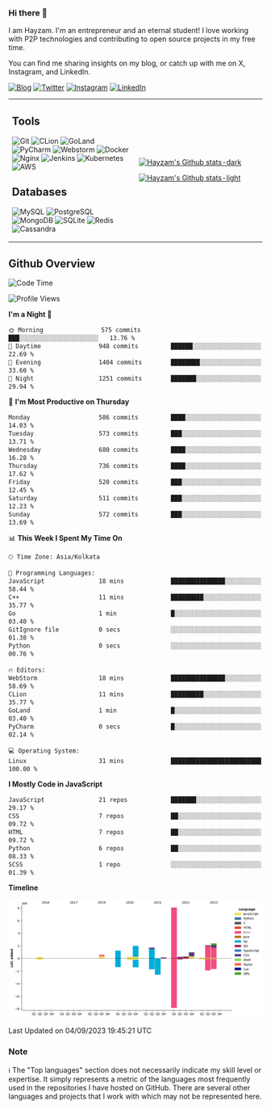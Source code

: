 ### Hi there 👋

I am Hayzam. I'm an entrepreneur and an eternal student! I love working with P2P technologies and contributing to open source projects in my free time.

You can find me sharing insights on my blog, or catch up with me on X, Instagram, and LinkedIn.

[![Blog](https://img.shields.io/badge/Blog-%2312100E.svg?&style=for-the-badge&logo=medium&logoColor=white)](https://hayzam.com)
[![Twitter](https://img.shields.io/badge/Twitter-%231DA1F2.svg?&style=for-the-badge&logo=X&logoColor=white)](https://twitter.com/hayzam_js)
[![Instagram](https://img.shields.io/badge/Instagram-%23E4405F.svg?&style=for-the-badge&logo=instagram&logoColor=white)](https://instagram.com/hayzam.ts)
[![LinkedIn](https://img.shields.io/badge/LinkedIn-%230077B5.svg?&style=for-the-badge&logo=linkedin&logoColor=white)](https://www.linkedin.com/in/hayzam-s-2b9b95139/)

<table width="100%">
<tr>
<td width="50%">

## Tools

![Git](https://img.shields.io/badge/-Git-000000?style=flat&logo=git)
![CLion](https://img.shields.io/badge/-CLion-000000?style=flat&logo=CLion)
![GoLand](https://img.shields.io/badge/-GoLand-000000?style=flat&logo=Goland)
![PyCharm](https://img.shields.io/badge/-PyCharm-000000?style=flat&logo=PyCharm)
![Webstorm](https://img.shields.io/badge/-WebStorm-000000?style=flat&logo=WebStorm)
![Docker](https://img.shields.io/badge/-Docker-000000?style=flat&logo=docker)
![Nginx](https://img.shields.io/badge/-Nginx-000000?style=flat&logo=nginx)
![Jenkins](https://img.shields.io/badge/-Jenkins-000000?style=flat&logo=jenkins)
![Kubernetes](https://img.shields.io/badge/-Kubernetes-000000?style=flat&logo=kubernetes)
![AWS](https://img.shields.io/badge/-AWS-000000?style=flat&logo=amazon-aws)

## Databases

![MySQL](https://img.shields.io/badge/-MySQL-000000?style=flat&logo=mysql)
![PostgreSQL](https://img.shields.io/badge/-PostgreSQL-000000?style=flat&logo=postgresql)
![MongoDB](https://img.shields.io/badge/-MongoDB-000000?style=flat&logo=mongodb)
![SQLite](https://img.shields.io/badge/-SQLite-000000?style=flat&logo=sqlite)
![Redis](https://img.shields.io/badge/-Redis-000000?style=flat&logo=redis)
![Cassandra](https://img.shields.io/badge/-Cassandra-000000?style=flat&logo=apache-cassandra)
</div>

<td width="50%">
 
[![Hayzam's Github stats-dark](https://github-readme-stats.vercel.app/api?username=hayzamjs&show_icons=true&theme=dark#gh-dark-mode-only)](https://github.com/anuraghazra/github-readme-stats#gh-dark-mode-only)
 
[![Hayzam's Github stats-light](https://github-readme-stats.vercel.app/api?username=hayzamjs&show_icons=true&theme=default#gh-light-mode-only)](https://github.com/anuraghazra/github-readme-stats#gh-light-mode-only)

</td>
</tr>
</table>
 
## Github Overview


<!--START_SECTION:waka-->
![Code Time](http://img.shields.io/badge/Code%20Time-31%20mins-blue)

![Profile Views](http://img.shields.io/badge/Profile%20Views-60-blue)

**I'm a Night 🦉** 

```text
🌞 Morning                575 commits         ███░░░░░░░░░░░░░░░░░░░░░░   13.76 % 
🌆 Daytime                948 commits         ██████░░░░░░░░░░░░░░░░░░░   22.69 % 
🌃 Evening                1404 commits        ████████░░░░░░░░░░░░░░░░░   33.60 % 
🌙 Night                  1251 commits        ███████░░░░░░░░░░░░░░░░░░   29.94 % 
```
📅 **I'm Most Productive on Thursday** 

```text
Monday                   586 commits         ████░░░░░░░░░░░░░░░░░░░░░   14.03 % 
Tuesday                  573 commits         ███░░░░░░░░░░░░░░░░░░░░░░   13.71 % 
Wednesday                680 commits         ████░░░░░░░░░░░░░░░░░░░░░   16.28 % 
Thursday                 736 commits         ████░░░░░░░░░░░░░░░░░░░░░   17.62 % 
Friday                   520 commits         ███░░░░░░░░░░░░░░░░░░░░░░   12.45 % 
Saturday                 511 commits         ███░░░░░░░░░░░░░░░░░░░░░░   12.23 % 
Sunday                   572 commits         ███░░░░░░░░░░░░░░░░░░░░░░   13.69 % 
```


📊 **This Week I Spent My Time On** 

```text
🕑︎ Time Zone: Asia/Kolkata

💬 Programming Languages: 
JavaScript               18 mins             ███████████████░░░░░░░░░░   58.44 % 
C++                      11 mins             █████████░░░░░░░░░░░░░░░░   35.77 % 
Go                       1 min               █░░░░░░░░░░░░░░░░░░░░░░░░   03.40 % 
GitIgnore file           0 secs              ░░░░░░░░░░░░░░░░░░░░░░░░░   01.38 % 
Python                   0 secs              ░░░░░░░░░░░░░░░░░░░░░░░░░   00.76 % 

🔥 Editors: 
WebStorm                 18 mins             ███████████████░░░░░░░░░░   58.69 % 
CLion                    11 mins             █████████░░░░░░░░░░░░░░░░   35.77 % 
GoLand                   1 min               █░░░░░░░░░░░░░░░░░░░░░░░░   03.40 % 
PyCharm                  0 secs              █░░░░░░░░░░░░░░░░░░░░░░░░   02.14 % 

💻 Operating System: 
Linux                    31 mins             █████████████████████████   100.00 % 
```

**I Mostly Code in JavaScript** 

```text
JavaScript               21 repos            ███████░░░░░░░░░░░░░░░░░░   29.17 % 
CSS                      7 repos             ██░░░░░░░░░░░░░░░░░░░░░░░   09.72 % 
HTML                     7 repos             ██░░░░░░░░░░░░░░░░░░░░░░░   09.72 % 
Python                   6 repos             ██░░░░░░░░░░░░░░░░░░░░░░░   08.33 % 
SCSS                     1 repo              ░░░░░░░░░░░░░░░░░░░░░░░░░   01.39 % 
```



**Timeline**

![Lines of Code chart](https://raw.githubusercontent.com/hayzamjs/hayzamjs/main/assets/bar_graph.png)


 Last Updated on 04/09/2023 19:45:21 UTC
<!--END_SECTION:waka-->


### Note 

:information_source: The "Top languages" section does not necessarily indicate my skill level or expertise. It simply represents a metric of the languages most frequently used in the repositories I have hosted on GitHub. There are several other languages and projects that I work with which may not be represented here. 

